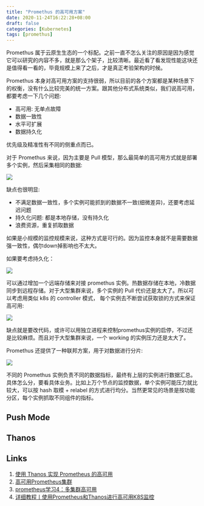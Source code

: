 ```yaml
---
title: "Promethus 的高可用方案"
date: 2020-11-24T16:22:28+08:00
draft: false
categories: [Kubernetes]
tags: [promethus]
---
```


Promethus 属于云原生生态的一个标配。之前一直不怎么关注的原因是因为感觉它可以研究的内容不多，就是那么个架子，比较清晰。最近看了看发现性能这块还是值得看一看的，毕竟规模上来了之后，才是真正考验架构的时候。

Promethus 本身对高可用方案的支持很弱，所以目前的各个方案都是某种场景下的权衡，没有什么比较完美的统一方案。跟其他分布式系统类似，我们说高可用，都要考虑一下几个问题:

* 高可用: 无单点故障
* 数据一致性
* 水平可扩展
* 数据持久化

优先级及精准性有不同的侧重点而已。

对于 Promethus 来说，因为主要是 Pull 模型，那么最简单的高可用方式就是部署多个实例，然后采集相同的数据:

![](/images/k8s/prom/prom-1.png)

缺点也很明显:
* 不满足数据一致性，多个实例可能抓到的数据不一致(细微差异)，还要考虑延迟问题
* 持久化问题: 都是本地存储，没有持久化
* 浪费资源，重复抓取数据

如果是小规模的监控规模来说，这种方式是可行的。因为监控本身就不是需要数据强一致性，偶尔down掉影响也不太大。

如果要考虑持久化：

![](/images/k8s/prom/prom-st.png)


可以通过增加一个远端存储来对接 promethus 实例。热数据存储在本地，冷数据同步到远程存储。对于大型集群来说，多个实例的 Pull 代价还是太大了。所以可以考虑用类似 k8s 的 controller 模式， 每个实例去不断尝试获取锁的方式来保证高可用:

![](/images/k8s/prom/prom-pv.png)

缺点就是要改代码，或许可以用独立进程来控制promethus实例的启停，不过还是比较麻烦。而且对于大型集群来说，一个 working 的实例压力还是太大了。

Promethus 还提供了一种联邦方案，用于对数据进行分片:

![](/images/k8s/prom/prom-fed.png)

不同的 Promethus 实例负责不同的数据指标，最终有上层的实例进行数据汇总。具体怎么分，要看具体业务。比如上万个节点的监控数据，单个实例可能压力就比较大，可以按 hash 取模 + relabel 的方式进行均分。当然更常见的场景是按功能分区，每个实例抓取不同组件的指标。


## Push Mode


## Thanos



## Links
1. [使用 Thanos 实现 Prometheus 的高可用](https://cloud.tencent.com/developer/article/1645040)
2. [高可用Prometheus集群](https://www.cyningsun.com/09-13-2019/micro-service-monitor-prometheus-ha.html)
3. [prometheus学习4：多集群高可用](https://blog.csdn.net/login_sonata/article/details/89891844)
4. [详细教程丨使用Prometheus和Thanos进行高可用K8S监控](https://my.oschina.net/u/3330830/blog/4555843)

